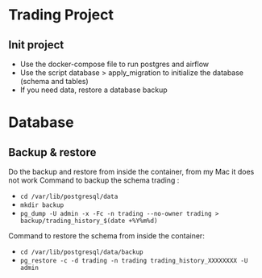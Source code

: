 # Trading Project
## Init project
  - Use the docker-compose file to run postgres and airflow
  - Use the script database > apply_migration to initialize the database (schema and tables)
  - If you need data, restore a database backup
# Database
## Backup & restore
Do the backup and restore from inside the container, from my Mac it does not work
Command to backup the schema trading : 
- `cd /var/lib/postgresql/data`
- `mkdir backup`
- `pg_dump -U admin -x -Fc -n trading --no-owner trading > backup/trading_history_$(date +%Y%m%d)`

Command to restore the schema from inside the container:
- `cd /var/lib/postgresql/data/backup`
- `pg_restore -c -d trading -n trading trading_history_XXXXXXXX -U admin`

